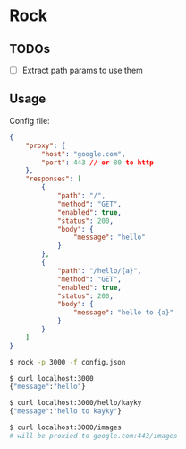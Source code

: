 # Rock

## TODOs

- [ ] Extract path params to use them

## Usage

Config file:
```json
{
    "proxy": {
        "host": "google.com",
        "port": 443 // or 80 to http
    },
    "responses": [
        {
            "path": "/",
            "method": "GET",
            "enabled": true,
            "status": 200,
            "body": {
                "message": "hello"
            }
        },
        {
            "path": "/hello/{a}",
            "method": "GET",
            "enabled": true,
            "status": 200,
            "body": {
                "message": "hello to {a}"
            }
        }
    ]
}
```
```bash
$ rock -p 3000 -f config.json
```
```bash
$ curl localhost:3000
{"message":"hello"}
```
```bash
$ curl localhost:3000/hello/kayky
{"message":"hello to kayky"}
```
```bash
$ curl localhost:3000/images
# will be proxied to google.com:443/images
```
